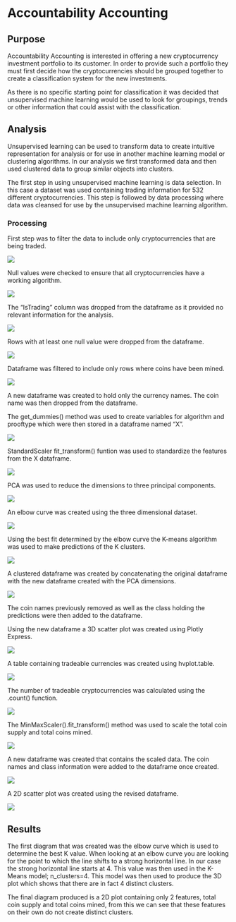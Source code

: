 <h1>Accountability Accounting</h1>
<h2>Purpose</h2>
<p>Accountability Accounting is interested in offering a new cryptocurrency investment portfolio to its customer.  In order to provide such a portfolio they must first decide how the cryptocurrencies should be grouped together to create a classification system for the new investments.</p>
<p>As there is no specific starting point for classification it was decided that unsupervised machine learning would be used to look for groupings, trends or other information that could assist with the classification.</p>
<h2>Analysis</h2>
<p>Unsupervised learning can be used to transform data to create intuitive representation for analysis or for use in another machine learning model or clustering algorithms.  In our analysis we first transformed data and then used clustered data to group similar objects into clusters.</p>
<p>The first step in using unsupervised machine learning is data selection.  In this case a dataset was used containing trading information for 532 different cryptocurrencies. This step is followed by data processing where data was cleansed for use by the unsupervised machine learning algorithm.</p>
<h3>Processing</h3>
<p>First step was to filter the data to include only cryptocurrencies that are being traded.</p>
<img src="https://github.com/bedwardssmith/Cryptocurrencies/blob/main/Resources/Images/Cryptocurrencies_trading.png">
<p>Null values were checked to ensure that all cryptocurrencies have a working algorithm.</p>
<img src="https://github.com/bedwardssmith/Cryptocurrencies/blob/main/Resources/Images/active_algorithms.png">
<p>The “IsTrading” column was dropped from the dataframe as it provided no relevant information for the analysis.</p>
<img src="https://github.com/bedwardssmith/Cryptocurrencies/blob/main/Resources/Images/remove_trading_column.png">
<p>Rows with at least one null value were dropped from the dataframe.</p>
<img src="https://github.com/bedwardssmith/Cryptocurrencies/blob/main/Resources/Images/remove_rows_with_null.png">
<p>Dataframe was filtered to include only rows where coins have been mined.</p>
<img src="https://github.com/bedwardssmith/Cryptocurrencies/blob/main/Resources/Images/remove_rows_where_not_mined.png">
<p>A new dataframe was created to hold only the currency names.  The coin name was then dropped from the dataframe.</p>
<p>The get_dummies() method was used to create variables for algorithm and prooftype which were then stored in a dataframe named “X”.</p>
<img src="https://github.com/bedwardssmith/Cryptocurrencies/blob/main/Resources/Images/get_dummies.png">
<p>StandardScaler fit_transform() funtion was used to standardize the features from the X dataframe.</p>
<img src="https://github.com/bedwardssmith/Cryptocurrencies/blob/main/Resources/Images/standard_scaler.png">
<p>PCA was used to reduce the dimensions to three principal components.</p>
<img src="https://github.com/bedwardssmith/Cryptocurrencies/blob/main/Resources/Images/df_with_3_principal_components.png">
<p>An elbow curve was created using the three dimensional dataset.</p>
<img src="https://github.com/bedwardssmith/Cryptocurrencies/blob/main/Resources/Images/elbow_curve.png">
<p>Using the best fit determined by the elbow curve the K-means algorithm was used to make predictions of the K clusters.</p>
<img src="https://github.com/bedwardssmith/Cryptocurrencies/blob/main/Resources/Images/predictions.png">
<p>A clustered dataframe was created by concatenating the original dataframe with the new dataframe created with the PCA dimensions.</p>
<img src="https://github.com/bedwardssmith/Cryptocurrencies/blob/main/Resources/Images/clustered_df.png">
<p>The coin names previously removed as well as the class holding the predictions were then added to the dataframe.</p>
<p>Using the new dataframe a 3D scatter plot was created using Plotly Express.</p>
<img src="https://github.com/bedwardssmith/Cryptocurrencies/blob/main/Resources/Images/3d_scatter.png">
<p>A table containing tradeable currencies was created using hvplot.table.</p>
<img src="https://github.com/bedwardssmith/Cryptocurrencies/blob/main/Resources/Images/tradeable_currencies_table.png">
<p>The number of tradeable cryptocurrencies was calculated using the .count() function.</p>
<img src="https://github.com/bedwardssmith/Cryptocurrencies/blob/main/Resources/Images/number_of_tradeable_currencies.png">
<p>The MinMaxScaler().fit_transform() method was used to scale the total coin supply and total coins mined.</p>
<img src="https://github.com/bedwardssmith/Cryptocurrencies/blob/main/Resources/Images/scale_min_max.png">
<p>A new dataframe was created that contains the scaled data.  The coin names and class information were added to the dataframe once created.</p>
<img src="https://github.com/bedwardssmith/Cryptocurrencies/blob/main/Resources/Images/df_with_2_features.png">
<p>A 2D scatter plot was created using the revised dataframe.</p>
<img src="https://github.com/bedwardssmith/Cryptocurrencies/blob/main/Resources/Images/2d_plot.png">
<h2>Results</h2>
<p>The first diagram that was created was the elbow curve which is used to determine the best K value.  When looking at an elbow curve you are looking for the point to which the line shifts to a strong horizontal line.  In our case the strong horizontal line starts at 4.  This value was then used in the K-Means model; n_clusters=4.  This model was then used to produce the 3D plot which shows that there are in fact 4 distinct clusters.</p>
<p>The final diagram produced is a 2D plot containing only 2 features, total coin supply and total coins mined, from this we can see that these features on their own do not create distinct clusters.</p>



